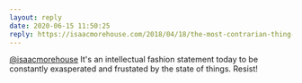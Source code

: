 ```yaml
---
layout: reply
date: 2020-06-15 11:50:25
reply: https://isaacmorehouse.com/2018/04/18/the-most-contrarian-thing-you-can-do/
---
```


[@isaacmorehouse](https://isaacmorehouse.com) It's an intellectual fashion statement today to be constantly exasperated and frustated by the state of things. Resist!  
